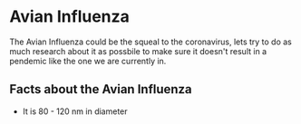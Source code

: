 # Avian Influenza

The Avian Influenza could be the squeal to the coronavirus, lets try to do as much research about it as possbile to make sure it doesn't result in a pendemic like the one we are currently in. 

## Facts about the Avian Influenza 
* It is 80 - 120 nm in diameter
